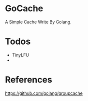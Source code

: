 # GoCache

A Simple Cache Write By Golang.

# Todos

- TinyLFU
-

# References

<https://github.com/golang/groupcache>

